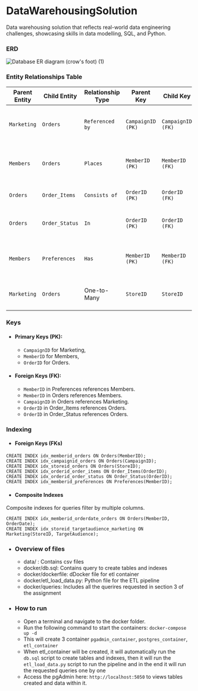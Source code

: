 # DataWarehousingSolution
Data warehousing solution that reflects real-world data engineering  challenges, showcasing skills in data modelling, SQL, and Python. 

### ERD
![Database ER diagram (crow's foot) (1)](https://github.com/user-attachments/assets/5d69497d-119d-4d7d-a437-473009f0cacc)


### Entity Relationships Table

| **Parent Entity** | **Child Entity**  | **Relationship Type** | **Parent Key**     | **Child Key**     | **Cardinality**                 |
|--------------------|-------------------|------------------------|--------------------|-------------------|----------------------------------|
| `Marketing`        | `Orders`         | `Referenced by`        | `CampaignID (PK)`  | `CampaignID (FK)` | One Campaign → Many Orders (1:∞)|
| `Members`          | `Orders`         | `Places`               | `MemberID (PK)`    | `MemberID (FK)`   | One Member → Many Orders (1:∞)  |
| `Orders`           | `Order_Items`    | `Consists of`          | `OrderID (PK)`     | `OrderID (FK)`    | One Order → Many Items (1:∞)    |
| `Orders`           | `Order_Status`   | `In`                   | `OrderID (PK)`     | `OrderID (FK)`    | One Order → Many Statuses (1:∞) |
| `Members`          | `Preferences`    | `Has`                  | `MemberID (PK)`    | `MemberID (FK)`   | One Member → Many Preferences (1:∞) |
| `Marketing`        | `Orders`         | One-to-Many            | `StoreID `         | `StoreID`         | One Store → Many or zero Orders (0:∞)   |

### Keys
- #### Primary Keys (PK): 
  - `CampaignID` for Marketing,
  - `MemberID` for Members,
  - `OrderID` for Orders.

- #### Foreign Keys (FK):
  - `MemberID` in Preferences references Members.
  - `MemberID` in Orders references Members.
  - `CampaignID` in Orders references Marketing.
  - `OrderID` in Order_Items references Orders.
  - `OrderID` in Order_Status references Orders.

### Indexing
- #### Foreign Keys (FKs)
```
CREATE INDEX idx_memberid_orders ON Orders(MemberID);
CREATE INDEX idx_campaignid_orders ON Orders(CampaignID);
CREATE INDEX idx_storeid_orders ON Orders(StoreID);
CREATE INDEX idx_orderid_order_items ON Order_Items(OrderID);
CREATE INDEX idx_orderid_order_status ON Order_Status(OrderID);
CREATE INDEX idx_memberid_preferences ON Preferences(MemberID);
```
- #### Composite Indexes

Composite indexes for queries filter by multiple columns.
```
CREATE INDEX idx_memberid_orderdate_orders ON Orders(MemberID, OrderDate);
CREATE INDEX idx_storeid_targetaudience_marketing ON Marketing(StoreID, TargetAudience);
```
- ### Overview of files
  - data/ : Contains csv files
  - docker/db.sql: Contains query to create tables and indexes
  - docker/dockerfile: dDocker file for etl container
  - docker/etl_load_data.py: Python file for the ETL pipeline
  - docker/queries: Includes all the querires requested in section 3 of the assignment

- ### How to run
  - Open a terminal and navigate to the docker folder. 
  - Run the following command to start the containers: 
    `docker-compose up -d`
  - This will create 3 container `pgadmin_container`, `postgres_container`, `etl_container`
  - When etl_container will be created, it will automatically run the `db.sql` script to create tables and indexes, then it      will run the `etl_load_data.py` script to run the pipeline and in the end it will run the requested queries one by one
  - Access the pgAdmin here: `http://localhost:5050` to views tables created and data within it.
